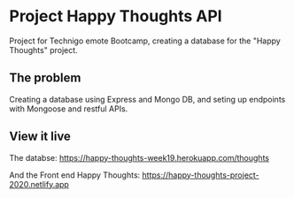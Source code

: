 # Project Happy Thoughts API
Project for Technigo emote Bootcamp, creating a database for the "Happy Thoughts" project.

## The problem
Creating a database using Express and Mongo DB, and seting up endpoints with Mongoose and restful APIs.

## View it live
The databse:
https://happy-thoughts-week19.herokuapp.com/thoughts

And the Front end Happy Thoughts:
https://happy-thoughts-project-2020.netlify.app
